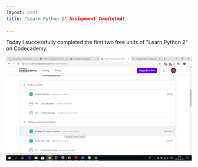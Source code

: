```yaml
---
layout: post
title: "Learn Python 2" Assignment Completed!

---
```


Today I successfully completed the first two free units of "Learn Python 2" on Codecademy.

![](/img/learn_python_screenshot.png)
